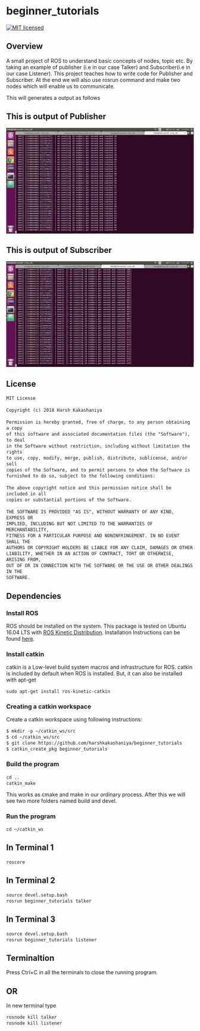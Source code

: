 # beginner_tutorials
[![MIT licensed](https://img.shields.io/badge/license-MIT-blue.svg)](https://github.com/harshkakashaniya/beginner_tutorials/blob/master/LICENSE)

## Overview

A small project of ROS to understand basic concepts of nodes, topic etc. By taking an example of publisher (i.e in our case Talker) and Subscriber(i.e in our case Listener). This project teaches how to write code for Publisher and Subscriber. At the end we will also use rosrun command and make two nodes which will enable us to communicate.

This will generates a output as follows

## This is output of Publisher
![](images/Talker.jpg)

## This is output of Subscriber
![](images/Listner.jpg)


## License
```
MIT License

Copyright (c) 2018 Harsh Kakashaniya

Permission is hereby granted, free of charge, to any person obtaining a copy
of this software and associated documentation files (the "Software"), to deal
in the Software without restriction, including without limitation the rights
to use, copy, modify, merge, publish, distribute, sublicense, and/or sell
copies of the Software, and to permit persons to whom the Software is
furnished to do so, subject to the following conditions:

The above copyright notice and this permission notice shall be included in all
copies or substantial portions of the Software.

THE SOFTWARE IS PROVIDED "AS IS", WITHOUT WARRANTY OF ANY KIND, EXPRESS OR
IMPLIED, INCLUDING BUT NOT LIMITED TO THE WARRANTIES OF MERCHANTABILITY,
FITNESS FOR A PARTICULAR PURPOSE AND NONINFRINGEMENT. IN NO EVENT SHALL THE
AUTHORS OR COPYRIGHT HOLDERS BE LIABLE FOR ANY CLAIM, DAMAGES OR OTHER
LIABILITY, WHETHER IN AN ACTION OF CONTRACT, TORT OR OTHERWISE, ARISING FROM,
OUT OF OR IN CONNECTION WITH THE SOFTWARE OR THE USE OR OTHER DEALINGS IN THE
SOFTWARE.
```

## Dependencies
### Install ROS
ROS should be installed on the system. This package is tested on Ubuntu 16.04 LTS with [ROS Kinetic Distribution](http://wiki.ros.org/kinetic).
Installation Instructions can be found [here](http://wiki.ros.org/kinetic/Installation).

### Install catkin
catkin is a Low-level build system macros and infrastructure for ROS.
catkin is included by default when ROS is installed. But, it can also be installed with apt-get
```
sudo apt-get install ros-kinetic-catkin
```

### Creating a catkin workspace
Create a catkin workspace using following instructions:
```
$ mkdir -p ~/catkin_ws/src
$ cd ~/catkin_ws/src
$ git clone https://github.com/harshkakashaniya/beginner_tutorials
$ catkin_create_pkg beginner_tutorials
```
### Build the program
```
cd ..
catkin_make
```
This works as cmake and make in our ordinary process. After this we will see two more folders named build and devel.

### Run the program
```
cd ~/catkin_ws
```
## In Terminal 1
```
roscore
```
## In Terminal 2
```
source devel.setup.bash
rosrun beginner_tutorials talker
```
## In Terminal 3
```
source devel.setup.bash
rosrun beginner_tutorials listener 
```
## Terminaltion
Press Ctrl+C in all the terminals to close the running program.
## OR

In new terminal type
```
rosnode kill talker
rosnode kill listener 
```
